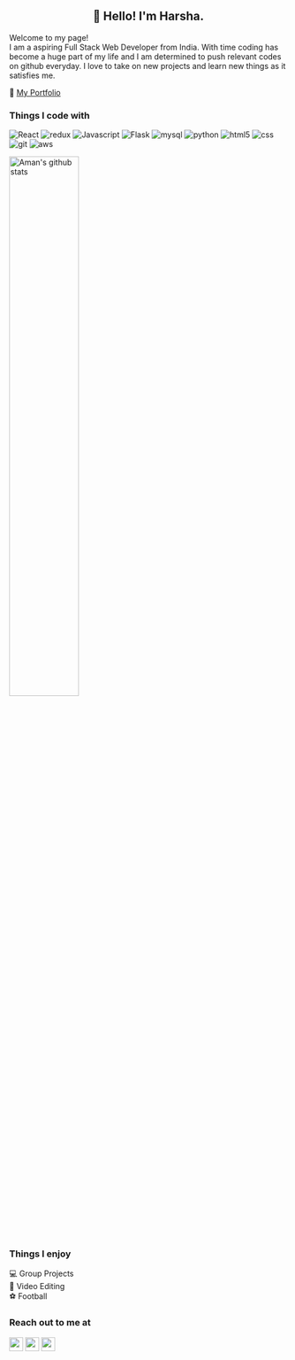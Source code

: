 <h2 align="center">👋 Hello! I'm Harsha.</h2>

<p>Welcome to my page! </br>  I am a aspiring Full Stack Web Developer from India.
With time coding has become a huge part of my life and I am determined to push relevant codes on github everyday. I love to take on new projects and learn new things as it satisfies me.</p>

<div>
<span>🔭 <a href="">My Portfolio</a></span>
</div>

<h3>Things I code with</h3>
<p>
  <img alt="React" src="https://img.shields.io/badge/-React-45b8d8?style=flat-square&logo=react&logoColor=white" />
  <img alt="redux" src="https://img.shields.io/badge/-Redux-764ABC?style=flat-square&logo=redux&logoColor=white" />
  <img alt="Javascript" src="https://img.shields.io/badge/-javascript-43853d?style=flat-square&logo=javascript&logoColor=white" />
  <img alt="Flask" src="https://img.shields.io/badge/-Flask-13aa52?style=flat-square&logo=flask&logoColor=white" />
  <img alt="mysql" src="https://img.shields.io/badge/-mysql-F7B93E?style=flat-square&logo=mysql&logoColor=white" />
  <img alt="python" src="https://img.shields.io/badge/-python-F9A03C?style=flat-square&logo=python&logoColor=white" />
  <img alt="html5" src="https://img.shields.io/badge/-HTML5-E34F26?style=flat-square&logo=html5&logoColor=white" />
  <img alt="css" src="https://img.shields.io/badge/-css-ea2845?style=flat-square&logo=css&logoColor=white" />
  <img alt="git" src="https://img.shields.io/badge/-Git-F05032?style=flat-square&logo=git&logoColor=white" />
  <img alt="aws" src="https://img.shields.io/badge/-aws-FB542B?style=flat-square&logo=aws&logoColor=white" />
</p>

<img align="center" alt="Aman's github stats" width="50%" src="https://github-readme-stats.vercel.app/api?username=amankumar4real&show_icons=true">

<h3>Things I enjoy</h3>
<div>
  <div><span>💻 Group Projects</span></div>
  <div><span>🎥 Video Editing</span></div>
  <div><span>⚽ Football</span></div>
</div>

<h3>Reach out to me at</h3>
<p><a href="https://twitter.com/amankumar4real"><img src="https://img.shields.io/badge/twitter-%231DA1F2.svg?&style=for-the-badge&logo=twitter&logoColor=white" height=25></a> <a href="https://www.linkedin.com/in/amankumar4real/"><img src="https://img.shields.io/badge/linkedin-%230077B5.svg?&style=for-the-badge&logo=linkedin&logoColor=white" height=25></a> <a href="mailto: amankumar4real@gmail.com"><img src="https://img.shields.io/badge/gmail-%230077B5.svg?&style=for-the-badge&logo=gmail&logoColor=white" height=25></a> </p>
<!--
-->
